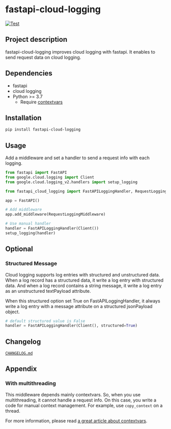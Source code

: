 # fastapi-cloud-logging

[![Test](https://github.com/quoth/fastapi-cloud-logging/actions/workflows/test.yaml/badge.svg)](https://github.com/quoth/fastapi-cloud-logging/actions/workflows/test.yaml)

## Project description

fastapi-cloud-logging improves cloud logging with fastapi. It enables to send request data on cloud logging.

## Dependencies

* fastapi
* cloud logging
* Python >= 3.7
  * Require [contextvars](https://docs.python.org/3/library/contextvars.html)

## Installation

```sh
pip install fastapi-cloud-logging
```

## Usage

Add a middleware and set a handler to send a request info with each logging.

```python
from fastapi import FastAPI
from google.cloud.logging import Client
from google.cloud.logging_v2.handlers import setup_logging

from fastapi_cloud_logging import FastAPILoggingHandler, RequestLoggingMiddleware

app = FastAPI()

# Add middleware
app.add_middleware(RequestLoggingMiddleware)

# Use manual handler
handler = FastAPILoggingHandler(Client())
setup_logging(handler)
```

## Optional

### Structured Message

Cloud logging supports log entries with structured and unstructured data.
When a log record has a structured data, it write a log entry with structured data. And when a log record contains a string message, it write a log entry as an unstructured textPayload attribute.

When this structured option set True on FastAPILoggingHandler, it always write a log entry with a message attribute on a structured jsonPayload object.

```python
# default structured value is False
handler = FastAPILoggingHandler(Client(), structured=True)
```

## Changelog

[`CHANGELOG.md`](CHANGELOG.md)

## Appendix

### With multithreading

This middleware depends mainly contextvars. So, when you use multithreading, it cannot handle a request info. On this case, you write a code for manual context management. For example, use `copy_context` on a thread.

For more information, please read [a great article about contextvars][1].

[1]: https://kobybass.medium.com/python-contextvars-and-multithreading-faa33dbe953d
